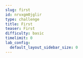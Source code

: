 ```yaml
---
slug: first
id: nrvxgm0jglir
type: challenge
title: First
teaser: First
difficulty: basic
timelimit: 0
lab_config:
  default_layout_sidebar_size: 0
---
```


